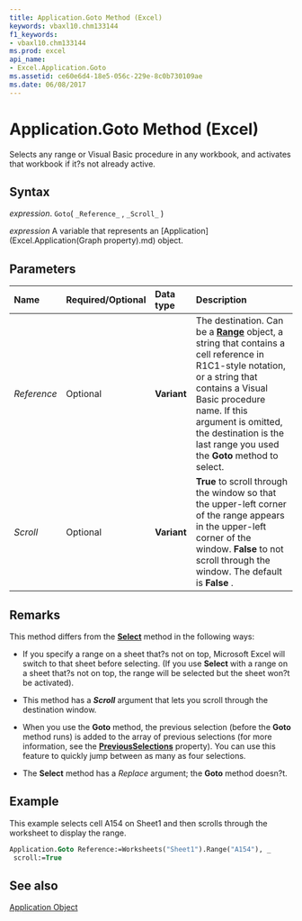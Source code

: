 ```yaml
---
title: Application.Goto Method (Excel)
keywords: vbaxl10.chm133144
f1_keywords:
- vbaxl10.chm133144
ms.prod: excel
api_name:
- Excel.Application.Goto
ms.assetid: ce60e6d4-18e5-056c-229e-8c0b730109ae
ms.date: 06/08/2017
---
```



# Application.Goto Method (Excel)

Selects any range or Visual Basic procedure in any workbook, and activates that workbook if it?s not already active.


## Syntax

 _expression_. `Goto`( `_Reference_` , `_Scroll_` )

 _expression_ A variable that represents an [Application](Excel.Application(Graph property).md) object.


## Parameters



|Name|Required/Optional|Data type|Description|
|:-----|:-----|:-----|:-----|
| _Reference_|Optional| **Variant**|The destination. Can be a  **[Range](Excel.Range(object).md)** object, a string that contains a cell reference in R1C1-style notation, or a string that contains a Visual Basic procedure name. If this argument is omitted, the destination is the last range you used the **Goto** method to select.|
| _Scroll_|Optional| **Variant**| **True** to scroll through the window so that the upper-left corner of the range appears in the upper-left corner of the window. **False** to not scroll through the window. The default is **False** .|

## Remarks

This method differs from the  **[Select](Excel.Range.Select.md)** method in the following ways:


- If you specify a range on a sheet that?s not on top, Microsoft Excel will switch to that sheet before selecting. (If you use  **Select** with a range on a sheet that?s not on top, the range will be selected but the sheet won?t be activated).
    
- This method has a  **_Scroll_** argument that lets you scroll through the destination window.
    
- When you use the  **Goto** method, the previous selection (before the **Goto** method runs) is added to the array of previous selections (for more information, see the **[PreviousSelections](Excel.Application.PreviousSelections.md)** property). You can use this feature to quickly jump between as many as four selections.
    
- The  **Select** method has a _Replace_ argument; the **Goto** method doesn?t.
    

## Example

This example selects cell A154 on Sheet1 and then scrolls through the worksheet to display the range.


```vb
Application.Goto Reference:=Worksheets("Sheet1").Range("A154"), _ 
 scroll:=True
```


## See also


[Application Object](Excel.Application(object).md)

